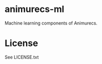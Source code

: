 animurecs-ml
============

Machine learning components of Animurecs.

License
=======
See LICENSE.txt